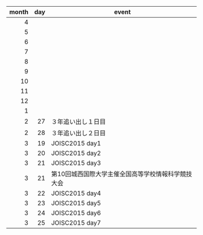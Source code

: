 
| month | day | event |
|---:|---:|---|
| 4 | | |
| 5 | | |
| 6 | | |
| 7 | | |
| 8 | | |
| 9 | | |
| 10 | | |
| 11 | | |
| 12 | | |
| 1 | | |
| 2 | 27| ３年追い出し１日目 |
| 2 | 28 | ３年追い出し２日目 |
| 3 | 19 | JOISC2015 day1 |
| 3 | 20 | JOISC2015 day2 |
| 3 | 21 | JOISC2015 day3 |
| 3 |  21 | 第10回城西国際大学主催全国高等学校情報科学競技大会 |
| 3 | 22 | JOISC2015 day4 |
| 3 | 23 | JOISC2015 day5 |
| 3 | 24 | JOISC2015 day6 |
| 3 | 25 | JOISC2015 day7 | 
